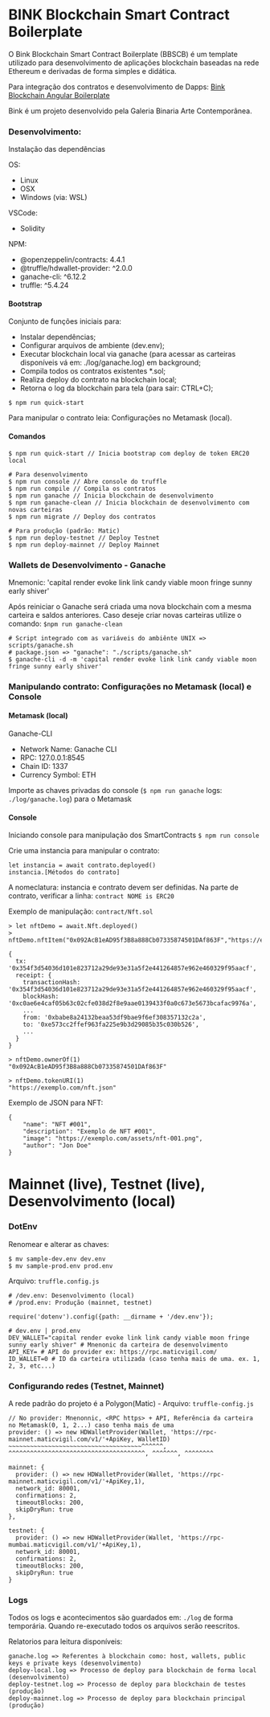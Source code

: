 # BINK Blockchain Smart Contract Boilerplate
O Bink Blockchain Smart Contract Boilerplate (BBSCB) é um template utilizado para desenvolvimento de aplicações blockchain baseadas na rede Ethereum e derivadas de forma simples e didática.

Para integração dos contratos e desenvolvimento de Dapps: [Bink Blockchain Angular Boilerplate](https://github.com/binaria-arte-contemporanea/bink-blockchain-angular-boilerplate)

Bink é um projeto desenvolvido pela Galeria Binaria Arte Contemporânea.

### Desenvolvimento:
Instalação das dependências

OS:
- Linux
- OSX
- Windows (via: WSL)

VSCode:
- Solidity

NPM:
- @openzeppelin/contracts: 4.4.1
- @truffle/hdwallet-provider: ^2.0.0
- ganache-cli: ^6.12.2
- truffle: ^5.4.24

#### Bootstrap
Conjunto de funções iniciais para:
* Instalar dependências;
* Configurar arquivos de ambiente (dev.env);
* Executar blockchain local via ganache (para acessar as carteiras disponíveis vá em: ./log/ganache.log) em background;
* Compila todos os contratos existentes *.sol;
* Realiza deploy do contrato na blockchain local;
* Retorna o log da blockchain para tela (para sair: CTRL+C);

```
$ npm run quick-start
```

Para manipular o contrato leia: Configurações no Metamask (local). 

#### Comandos
```
$ npm run quick-start // Inicia bootstrap com deploy de token ERC20 local

# Para desenvolvimento
$ npm run console // Abre console do truffle
$ npm run compile // Compila os contratos
$ npm run ganache // Inicia blockchain de desenvolvimento
$ npm run ganache-clean // Inicia blockchain de desenvolvimento com novas carteiras
$ npm run migrate // Deploy dos contratos

# Para produção (padrão: Matic)
$ npm run deploy-testnet // Deploy Testnet
$ npm run deploy-mainnet // Deploy Mainnet
```

### Wallets de Desenvolvimento - Ganache
Mnemonic: 'capital render evoke link link candy viable moon fringe sunny early shiver'

Após reiniciar o Ganache será criada uma nova blockchain com a mesma carteira e saldos anteriores.
Caso deseje criar novas carteiras utilize o comando: ```$npm run ganache-clean```

```
# Script integrado com as variáveis do ambiênte UNIX => scripts/ganache.sh
# package.json => "ganache": "./scripts/ganache.sh"
$ ganache-cli -d -m 'capital render evoke link link candy viable moon fringe sunny early shiver'
```

### Manipulando contrato: Configurações no Metamask (local) e Console

#### Metamask (local)
Ganache-CLI 
- Network Name: Ganache CLI
- RPC: 127.0.0.1:8545
- Chain ID: 1337
- Currency Symbol: ETH

Importe as chaves privadas do console (```$ npm run ganache``` logs: ```./log/ganache.log```) para o Metamask

#### Console
Iniciando console para manipulação dos SmartContracts ```$ npm run console``` 

Crie uma instancia para manipular o contrato:
```
let instancia = await contrato.deployed()
instancia.[Métodos do contrato]
```

A nomeclatura: instancia e contrato devem ser definidas. Na parte de contrato, verificar a linha: ```contract NOME is ERC20``` 

Exemplo de manipulação: ```contract/Nft.sol```
```
> let nftDemo = await.Nft.deployed()
> nftDemo.nftItem("0x092AcB1eAD95f3B8a888Cb07335874501DAf863F","https://exemplo.com/nft.json")

{
  tx: '0x354f3d54036d101e823712a29de93e31a5f2e441264857e962e460329f95aacf',
  receipt: {
    transactionHash: '0x354f3d54036d101e823712a29de93e31a5f2e441264857e962e460329f95aacf',
    blockHash: '0xc0ae6e4caf05b63c02cfe038d2f8e9aae0139433f0a0c673e5673bcafac9976a',
    ...
    from: '0xbabe8a24132beaa53df9bae9f6ef308357132c2a',
    to: '0xe573cc2ffef963fa225e9b3d29085b35c030b526',
    ...
  }
}

> nftDemo.ownerOf(1)
"0x092AcB1eAD95f3B8a888Cb07335874501DAf863F"

> nftDemo.tokenURI(1)
"https://exemplo.com/nft.json"
```

Exemplo de JSON para NFT:
```
{
    "name": "NFT #001",
    "description": "Exemplo de NFT #001",
    "image": "https://exemplo.com/assets/nft-001.png",
    "author": "Jon Doe"
}
```

# Mainnet (live), Testnet (live), Desenvolvimento (local)

### DotEnv
Renomear e alterar as chaves: 
```
$ mv sample-dev.env dev.env
$ mv sample-prod.env prod.env
```

Arquivo: ```truffle.config.js```
```
# /dev.env: Desenvolvimento (local)
# /prod.env: Produção (mainnet, testnet)

require('dotenv').config({path: __dirname + '/dev.env'});
```

```
# dev.env | prod.env
DEV_WALLET="capital render evoke link link candy viable moon fringe sunny early shiver" # Mnenonic da carteira de desenvolvimento
API_KEY= # API do provider ex: https://rpc.maticvigil.com/
ID_WALLET=0 # ID da carteira utilizada (caso tenha mais de uma. ex. 1, 2, 3, etc...)
```

### Configurando redes (Testnet, Mainnet)
A rede padrão do projeto é a Polygon(Matic) - Arquivo: ```truffle-config.js```

```
// No provider: Mnenonnic, <RPC https> + API, Referência da carteira no Metamask(0, 1, 2...) caso tenha mais de uma
provider: () => new HDWalletProvider(Wallet, 'https://rpc-mainnet.maticvigil.com/v1/'+ApiKey, WalletID)
~~~~~~~~~~~~~~~~~~~~~~~~~~~~~~~~~~~~~^^^^^^, ^^^^^^^^^^^^^^^^^^^^^^^^^^^^^^^^^^^^^^, ^^^^^^^, ^^^^^^^^
``` 

```
mainnet: {
  provider: () => new HDWalletProvider(Wallet, 'https://rpc-mainnet.maticvigil.com/v1/'+ApiKey,1),
  network_id: 80001,
  confirmations: 2,
  timeoutBlocks: 200,
  skipDryRun: true
},

testnet: {
  provider: () => new HDWalletProvider(Wallet, 'https://rpc-mumbai.maticvigil.com/v1/'+ApiKey,1),
  network_id: 80001,
  confirmations: 2,
  timeoutBlocks: 200,
  skipDryRun: true
}
```

### Logs
Todos os logs e acontecimentos são guardados em: ```./log``` de forma temporária. Quando re-executado todos os arquivos serão reescritos.

Relatorios para leitura disponíveis:

```
ganache.log => Referentes à blockchain como: host, wallets, public keys e private keys (desenvolvimento)
deploy-local.log => Processo de deploy para blockchain de forma local (desenvolvimento)
deploy-testnet.log => Processo de deploy para blockchain de testes (produção)
deploy-mainnet.log => Processo de deploy para blockchain principal (produção)
```